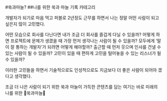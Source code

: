 <p><img alt="" src="https://velog.velcdn.com/images/sooozi/post/2128b96b-15e5-43e4-b186-17a6710a506f/image.gif" /></p>
<p>#쑥과마늘?
##나를 위한 쑥과 마늘 기록 카테고리</p>
<p>개발자가 되기로 마음 먹고 퍼블로 2년정도 근무를 하면서 나는 정말 어떤 사람이 되고싶은지 많이 고민했다.</p>
<p>어떤 모습으로 회사를 다닌다면 내가 조금 더 회사를 즐겁게 다닐 수 있을까? 
어떻게 하면 프로젝트에 문제가 생겼을 때 가장 먼저 생각나는 사람이 될 수 있을까?
모두에게 ‘말이 잘 통하는 개발자’가 되려면 어떻게 해야할까?
출근할 때 먼저 웃으며 인사를 건낼 수 있는 사람이 될 수 있을까?
고민이 있을 때 편하게 고민을 털어놓을 수 있는 리스너가 될 수 있을까?</p>
<p>이러한 고민들을 하면서 기술적으로도 인성적으로도
지금보다 더 좋은 사람이 되어야 겠다고 생각했다. </p>
<p>조금 더 나은 사람이 되기 위한 쑥과 마늘이 가득한 콘텐츠를 담는 
여기는 바로 미래의 나를 위한 🥬쑥과마늘🧄</p>